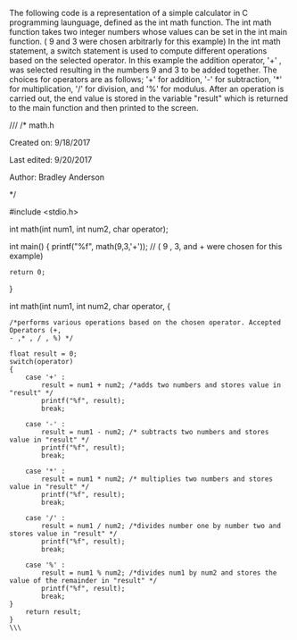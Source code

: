 The following code is a representation of a simple calculator in C programming launguage, defined as the int math function. The 
int math function takes two integer numbers whose values can be set in the int main function. ( 9 and 3 were chosen arbitrarly for 
this example) In the int math statement, a switch statement is used to compute different operations based on the selected operator.
In this example the addition operator, '+' , was selected resulting in the numbers 9 and 3 to be added together. The choices for 
operators are as follows; '+' for addition, '-' for subtraction, '*' for multiplication, '/' for division, and '%' for modulus. 
After an operation is carried out, the end value is stored in the variable "result" which is returned to the main function
and then printed to the screen.

///
/* 
   math.h

   Created on: 9/18/2017
   
   Last edited: 9/20/2017
   
   Author: Bradley Anderson

*/




#include <stdio.h>

int math(int num1, int num2, char operator);

int main()
{
	printf("%f", math(9,3,'+'));  // ( 9 , 3, and + were chosen for this example)

	return 0;
}

int math(int num1, int num2, char operator, {

	/*performs various operations based on the chosen operator. Accepted Operators (+,
	- ,* , / , %) */

	float result = 0;
	switch(operator)
	{
		case '+' : 
			result = num1 + num2; /*adds two numbers and stores value in "result" */
			printf("%f", result);
			break;
		
		case '-' :
			result = num1 - num2; /* subtracts two numbers and stores value in "result" */
			printf("%f", result);
			break;

		case '*' :
			result = num1 * num2; /* multiplies two numbers and stores value in "result" */
			printf("%f", result);
			break;
			
		case '/' :
			result = num1 / num2; /*divides number one by number two and stores value in "result" */
			printf("%f", result);
			break;

		case '%' :
			result = num1 % num2; /*divides num1 by num2 and stores the value of the remainder in "result" */
			printf("%f", result);
			break;
	}
		return result;
	}
	\\\

